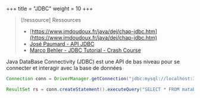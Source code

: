 +++
title = "JDBC"
weight = 10
+++

> [!ressource] Ressources
> - [https://www.jmdoudoux.fr/java/dej/chap-jdbc.htm](https://www.jmdoudoux.fr/java/dej/chap-jdbc.htm)
> - [José Paumard - API JDBC](https://www.youtube.com/playlist?list=PLzzeuFUy_Cnheztz2UEfV1UMeeowaevwt)
> - [Marco Behler - JDBC Tutorial - Crash Course](https://youtu.be/KgXq2UBNEhA)

Java DataBase Connectivity (JDBC) est une API de bas niveau pour se connecter et interagir avec la base de données

```java
Connection conn = DriverManager.getConnection("jdbc:mysql://localhost:3306/mabase", "utilisateur", "motdepasse");

ResultSet rs = conn.createStatement().executeQuery("SELECT * FROM matable");
```